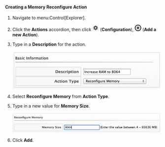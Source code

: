 #### Creating a Memory Reconfigure Action

1.  Navigate to menu:Control\[Explorer\].

2.  Click the **Actions** accordion, then click
    ![image](/images/1847.png) (**Configuration**),
    ![image](/images/1862.png) (**Add a new Action**).

3.  Type in a **Description** for the action.

    ![image](/images/1917.png)

4.  Select **Reconfigure Memory** from **Action Type**.

5.  Type in a new value for **Memory Size**.

    ![image](/images/1918.png)

6.  Click **Add**.
